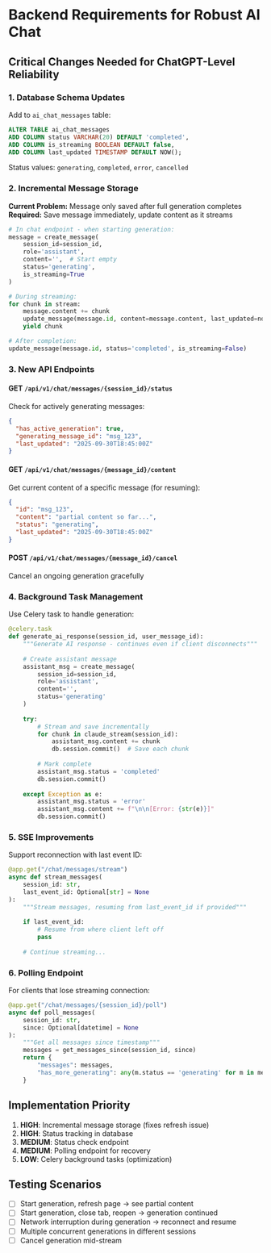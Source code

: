 # Backend Requirements for Robust AI Chat

## Critical Changes Needed for ChatGPT-Level Reliability

### 1. Database Schema Updates

Add to `ai_chat_messages` table:
```sql
ALTER TABLE ai_chat_messages 
ADD COLUMN status VARCHAR(20) DEFAULT 'completed',
ADD COLUMN is_streaming BOOLEAN DEFAULT false,
ADD COLUMN last_updated TIMESTAMP DEFAULT NOW();
```

Status values: `generating`, `completed`, `error`, `cancelled`

### 2. Incremental Message Storage

**Current Problem:** Message only saved after full generation completes
**Required:** Save message immediately, update content as it streams

```python
# In chat endpoint - when starting generation:
message = create_message(
    session_id=session_id,
    role='assistant',
    content='',  # Start empty
    status='generating',
    is_streaming=True
)

# During streaming:
for chunk in stream:
    message.content += chunk
    update_message(message.id, content=message.content, last_updated=now())
    yield chunk

# After completion:
update_message(message.id, status='completed', is_streaming=False)
```

### 3. New API Endpoints

#### GET `/api/v1/chat/messages/{session_id}/status`
Check for actively generating messages:
```json
{
  "has_active_generation": true,
  "generating_message_id": "msg_123",
  "last_updated": "2025-09-30T18:45:00Z"
}
```

#### GET `/api/v1/chat/messages/{message_id}/content`
Get current content of a specific message (for resuming):
```json
{
  "id": "msg_123",
  "content": "partial content so far...",
  "status": "generating",
  "last_updated": "2025-09-30T18:45:00Z"
}
```

#### POST `/api/v1/chat/messages/{message_id}/cancel`
Cancel an ongoing generation gracefully

### 4. Background Task Management

Use Celery task to handle generation:
```python
@celery.task
def generate_ai_response(session_id, user_message_id):
    """Generate AI response - continues even if client disconnects"""
    
    # Create assistant message
    assistant_msg = create_message(
        session_id=session_id,
        role='assistant', 
        content='',
        status='generating'
    )
    
    try:
        # Stream and save incrementally
        for chunk in claude_stream(session_id):
            assistant_msg.content += chunk
            db.session.commit()  # Save each chunk
            
        # Mark complete
        assistant_msg.status = 'completed'
        db.session.commit()
        
    except Exception as e:
        assistant_msg.status = 'error'
        assistant_msg.content += f"\n\n[Error: {str(e)}]"
        db.session.commit()
```

### 5. SSE Improvements

Support reconnection with last event ID:
```python
@app.get("/chat/messages/stream")
async def stream_messages(
    session_id: str,
    last_event_id: Optional[str] = None
):
    """Stream messages, resuming from last_event_id if provided"""
    
    if last_event_id:
        # Resume from where client left off
        pass
    
    # Continue streaming...
```

### 6. Polling Endpoint

For clients that lose streaming connection:
```python
@app.get("/chat/messages/{session_id}/poll")
async def poll_messages(
    session_id: str,
    since: Optional[datetime] = None
):
    """Get all messages since timestamp"""
    messages = get_messages_since(session_id, since)
    return {
        "messages": messages,
        "has_more_generating": any(m.status == 'generating' for m in messages)
    }
```

## Implementation Priority

1. **HIGH**: Incremental message storage (fixes refresh issue)
2. **HIGH**: Status tracking in database
3. **MEDIUM**: Status check endpoint
4. **MEDIUM**: Polling endpoint for recovery
5. **LOW**: Celery background tasks (optimization)

## Testing Scenarios

- [ ] Start generation, refresh page → see partial content
- [ ] Start generation, close tab, reopen → generation continued
- [ ] Network interruption during generation → reconnect and resume
- [ ] Multiple concurrent generations in different sessions
- [ ] Cancel generation mid-stream

